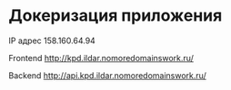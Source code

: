 # Докеризация приложения

IP адрес 158.160.64.94

Frontend http://kpd.ildar.nomoredomainswork.ru/

Backend http://api.kpd.ildar.nomoredomainswork.ru/
